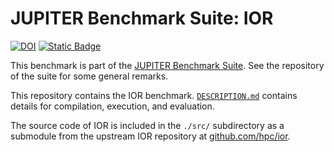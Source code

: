# JUPITER Benchmark Suite: IOR

[![DOI](https://zenodo.org/badge/831374575.svg)](https://zenodo.org/badge/latestdoi/831374575) [![Static Badge](https://img.shields.io/badge/DOI%20(Suite)-10.5281%2Fzenodo.12737073-blue)](https://zenodo.org/badge/latestdoi/764615316)

This benchmark is part of the [JUPITER Benchmark Suite](https://github.com/FZJ-JSC/jubench). See the repository of the suite for some general remarks.

This repository contains the IOR benchmark. [`DESCRIPTION.md`](DESCRIPTION.md) contains details for compilation, execution, and evaluation.

The source code of IOR is included in the `./src/` subdirectory as a submodule from the upstream IOR repository at [github.com/hpc/ior](https://github.com/hpc/ior).
